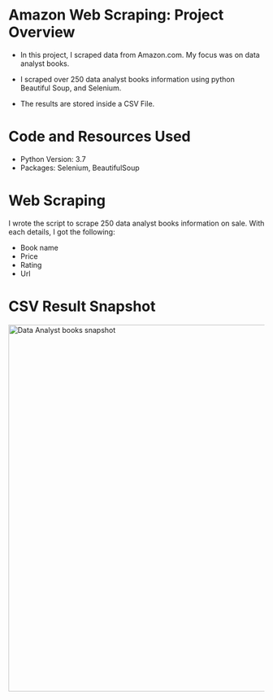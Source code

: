 # Amazon Web Scraping: Project Overview

* In this project, I scraped data from Amazon.com. My focus was on data analyst books.

* I scraped over 250 data analyst books information using python Beautiful Soup, and Selenium.

* The results are stored inside a CSV File.

# Code and Resources Used
* Python Version: 3.7
* Packages: Selenium, BeautifulSoup

# Web Scraping
I wrote the script to scrape 250 data analyst books information on sale. With each details, I got the following:

* Book name
* Price
* Rating
* Url


# CSV Result Snapshot
<img width="721" alt="Data Analyst books snapshot" src="https://user-images.githubusercontent.com/92667306/146380964-8b9f1c91-2060-470c-9ada-318640814994.PNG">




